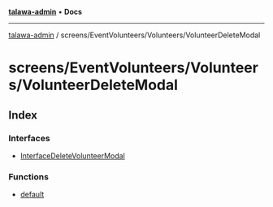 [**talawa-admin**](../../../../README.md) • **Docs**

***

[talawa-admin](../../../../modules.md) / screens/EventVolunteers/Volunteers/VolunteerDeleteModal

# screens/EventVolunteers/Volunteers/VolunteerDeleteModal

## Index

### Interfaces

- [InterfaceDeleteVolunteerModal](interfaces/InterfaceDeleteVolunteerModal.md)

### Functions

- [default](functions/default.md)
